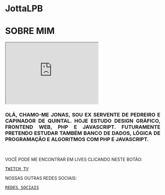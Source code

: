 # JottaLPB
<h1>SOBRE MIM</h1>

<!-- [![](https://s18955.pcdn.co/wp-content/uploads/2018/02/github.png)](https://github.com/user/repository/subscription) -->

<iframe id="inlineFrameExample"
    title="Inline Frame Example"
    width="300"
    height="200"
    src="https://gamercleanvic.github.io/JottaLPB/index.html#me">
</iframe>

<h3 align="justify">OLÁ, CHAMO-ME JONAS, SOU EX SERVENTE DE PEDREIRO E CAPINADOR DE QUINTAL. HOJE ESTUDO DESIGN GRÁFICO, FRONTEND WEB, PHP E JAVASCRIPT. FUTURAMENTE PRETENDO ESTUDAR TAMBÉM BANCO DE DADOS, LÓGICA DE PROGRAMAÇÃO E ALGORITMOS COM PHP E JAVASCRIPT.</h3><br />

<p>VOCÊ PODE ME ENCONTRAR EM LIVES CLICANDO NESTE BOTÃO: </p><pre><a href="https://twitch.tv/jottalpb" target="_blank">TWITCH TV</a></pre>

<p>NOSSAS OUTRAS REDES SOCIAIS: </p><pre><a href="https://jottalpb.blogspot.com/p/redes-sociais.html" target="_blank">REDES SOCIAIS</a></pre>
